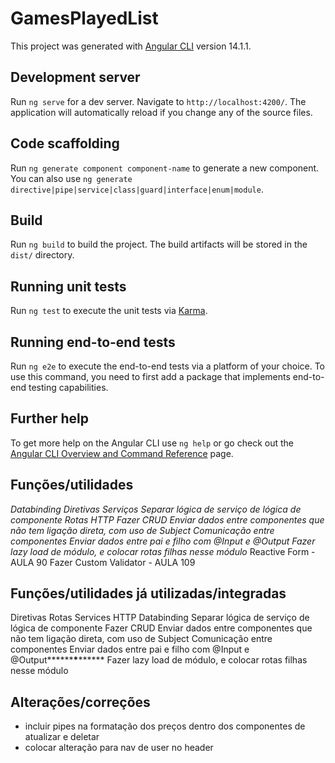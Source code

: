 # GamesPlayedList

This project was generated with [Angular CLI](https://github.com/angular/angular-cli) version 14.1.1.

## Development server

Run `ng serve` for a dev server. Navigate to `http://localhost:4200/`. The application will automatically reload if you change any of the source files.

## Code scaffolding

Run `ng generate component component-name` to generate a new component. You can also use `ng generate directive|pipe|service|class|guard|interface|enum|module`.

## Build

Run `ng build` to build the project. The build artifacts will be stored in the `dist/` directory.

## Running unit tests

Run `ng test` to execute the unit tests via [Karma](https://karma-runner.github.io).

## Running end-to-end tests

Run `ng e2e` to execute the end-to-end tests via a platform of your choice. To use this command, you need to first add a package that implements end-to-end testing capabilities.

## Further help

To get more help on the Angular CLI use `ng help` or go check out the [Angular CLI Overview and Command Reference](https://angular.io/cli) page.

## Funções/utilidades

_Databinding_
_Diretivas_
_Serviços_
_Separar lógica de serviço de lógica de componente_
_Rotas_
_HTTP_
_Fazer CRUD_
_Enviar dados entre componentes que não tem ligação direta, com uso de Subject_
_Comunicação entre componentes_
_Enviar dados entre pai e filho com @Input e @Output_
_Fazer lazy load de módulo, e colocar rotas filhas nesse módulo_
Reactive Form - AULA 90
Fazer Custom Validator - AULA 109

## Funções/utilidades já utilizadas/integradas

Diretivas
Rotas
Services
HTTP
Databinding
Separar lógica de serviço de lógica de componente
Fazer CRUD
Enviar dados entre componentes que não tem ligação direta, com uso de Subject
Comunicação entre componentes
Enviar dados entre pai e filho com @Input e @Output**\*\*\*\***\***\*\*\*\***
Fazer lazy load de módulo, e colocar rotas filhas nesse módulo

## Alterações/correções

- incluir pipes na formatação dos preços dentro dos componentes de atualizar e deletar
- colocar alteração para nav de user no header
